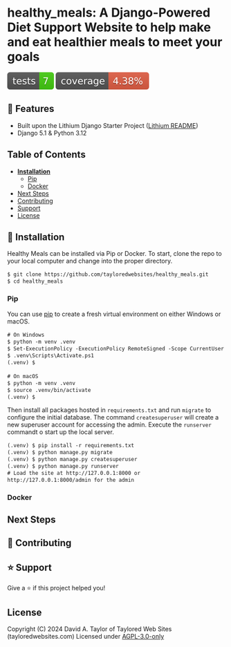 # healthy_meals: A Django-Powered Diet Support Website to help make and eat healthier meals to meet your goals

[//]: # (https://stackoverflow.com/questions/8446218/how-to-see-an-html-page-on-github-as-a-normal-rendered-html-page-to-see-preview)

[![Tests Status](./tests-badge.svg)](https://htmlpreview.github.io/?https://github.com/tayloredwebsites/healthy_meals/blob/main/reports/junit/index.html)
[![Coverage Status](./coverage-badge.svg)](https://htmlpreview.github.io/?https://github.com/tayloredwebsites/healthy_meals/blob/main/reports/coverage_html/index.html)

## 🚀 Features
- Built upon the Lithium Django Starter Project ([Lithium README](./LITHIUM_README.md))
- Django 5.1 & Python 3.12

## Table of Contents
* **[Installation](#installation)**
  * [Pip](#pip)
  * [Docker](#docker)
* [Next Steps](#next-steps)
* [Contributing](#contributing)
* [Support](#support)
* [License](#license)

## 📖 Installation
Healthy Meals can be installed via Pip or Docker. To start, clone the repo to your local computer and change into the proper directory.

```
$ git clone https://github.com/tayloredwebsites/healthy_meals.git
$ cd healthy_meals
```

### Pip
You can use [pip](https://pypi.org/project/pip/) to create a fresh virtual environment on either Windows or macOS.

```
# On Windows
$ python -m venv .venv
$ Set-ExecutionPolicy -ExecutionPolicy RemoteSigned -Scope CurrentUser
$ .venv\Scripts\Activate.ps1
(.venv) $

# On macOS
$ python -m venv .venv
$ source .venv/bin/activate
(.venv) $
```

Then install all packages hosted in `requirements.txt` and run `migrate` to configure the initial database. The command `createsuperuser` will create a new superuser account for accessing the admin. Execute the `runserver` commandt o start up the local server.

```
(.venv) $ pip install -r requirements.txt
(.venv) $ python manage.py migrate
(.venv) $ python manage.py createsuperuser
(.venv) $ python manage.py runserver
# Load the site at http://127.0.0.1:8000 or http://127.0.0.1:8000/admin for the admin
```

### Docker

## Next Steps

## 🤝 Contributing

## ⭐️ Support

Give a ⭐️  if this project helped you!

## License

Copyright (C) 2024 David A. Taylor of Taylored Web Sites (tayloredwebsites.com)
Licensed under [AGPL-3.0-only](https://opensource.org/license/agpl-v3/)
